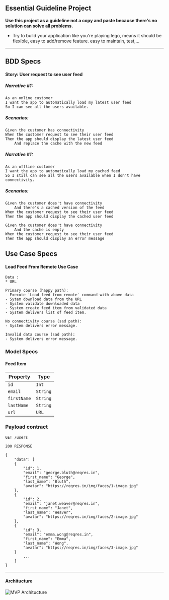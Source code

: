 ## Essential Guideline Project

**Use this project as a guideline not a copy and paste because there's no solution can solve all problems.**
* Try to build your application like you're playing lego, means it should be flexible, easy to add/remove feature. easy to maintain, test,...

---------------------------------------------

## BDD Specs

#### Story: User request to see user feed

##### Narrative #1:
```
As an online customer
I want the app to automatically load my latest user feed
So I can see all the users available.
```

##### Scenarios:
```
Given the customer has connectivity
When the customer request to see their user feed
Then the app should display the latest user feed
    And replace the cache with the new feed
```


##### Narrative #1:
```
As an offline customer
I want the app to automatically load my cached feed
So I still can see all the users available when I don't have connectivity.
```

##### Scenarios:

```
Given the customer does't have connectivity
    And there's a cached version of the feed
When the customer request to see their user feed
Then the app should display the cached user feed
```

```
Given the customer does't have connectivity
    And the cache is empty
When the customer request to see their user feed
Then the app should display an error message
```

## Use Case Specs

#### Load Feed From Remote Use Case

```
Data :
* URL

Primary course (happy path):
- Execute `Load feed from remote` command with above data
- Sytem download data from the URL
- System validate downloaded data
- System create feed item from validated data
- System delivers list of feed item.

No connectivity course (sad path):
- System delivers error message.

Invalid data course (sad path):
- System delivers error message.
```

### Model Specs
#### Feed Item

| Property      | Type                     |
|---------------|---------------------|
| `id`               | `Int`                    |
| `email`         | `String`              |
| `firstName` | `String`              |
| `lastName`   | `String`              |
| `url`             | `URL`                    |

### Payload contract
```
GET /users

200 RESPONSE

{
    "data": [
    {
        "id": 1,
        "email": "george.bluth@reqres.in",
        "first_name": "George",
        "last_name": "Bluth",
        "avatar": "https://reqres.in/img/faces/1-image.jpg"
    },
    {
        "id": 2,
        "email": "janet.weaver@reqres.in",
        "first_name": "Janet",
        "last_name": "Weaver",
        "avatar": "https://reqres.in/img/faces/2-image.jpg"
    },
    {
        "id": 3,
        "email": "emma.wong@reqres.in",
        "first_name": "Emma",
        "last_name": "Wong",
        "avatar": "https://reqres.in/img/faces/3-image.jpg"
    }
        ...
    ]
}
```

---

#### Architucture
![MVP Architucture](../Architecture/mvp.png)

